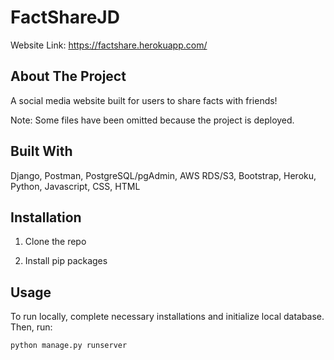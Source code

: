 # FactShareJD

Website Link: https://factshare.herokuapp.com/

## About The Project
A social media website built for users to share facts with friends!

Note: Some files have been omitted because the project is deployed.


## Built With
 Django, Postman, PostgreSQL/pgAdmin, AWS RDS/S3, Bootstrap, Heroku, Python, Javascript, CSS, HTML
 
 
## Installation 

1. Clone the repo

2. Install pip packages

## Usage

To run locally, complete necessary installations and initialize local database. Then, run: 

  ```sh
  python manage.py runserver
  ```
